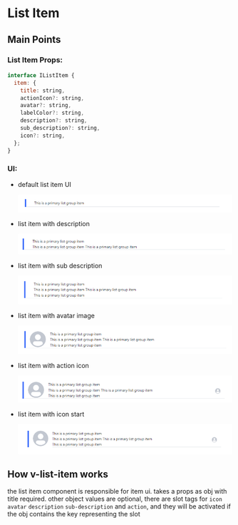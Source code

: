 # List Item

## Main Points

### List Item Props:

```js
interface IListItem {
  item: {
    title: string,
    actionIcon?: string,
    avatar?: string,
    labelColor?: string,
    description?: string,
    sub_description?: string,
    icon?: string,
  };
}
```

### UI:

- default list item UI

  ![image](../../assets/variation/images/list-item-1.png)

- list item with description

  ![image](../../assets/variation/images/list-item-2.png)

- list item with sub description

  ![image](../../assets/variation/images/list-item-3.png)

- list item with avatar image

  ![image](../../assets/variation/images/list-item-4.png)

- list item with action icon

  ![image](../../assets/variation/images/list-item-5.png)

- list item with icon start

  ![image](../../assets/variation/images/list-item-6.png)

## How v-list-item works

the list item component is responsible for item ui.
takes a props as obj with title required.
other object values are optional, there are slot tags for `icon` `avatar` `description` `sub-description` and `action`, and they will be activated if the obj contains the key representing the slot
